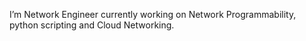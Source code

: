 I’m Network Engineer currently working on Network Programmability, python scripting and Cloud Networking.

